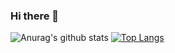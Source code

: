 ### Hi there 👋

<!--
**jameszu/jameszu** is a ✨ _special_ ✨ repository because its `README.md` (this file) appears on your GitHub profile.

Here are some ideas to get you started:

- 🔭 I’m currently working on ...
- 🌱 I’m currently learning ...
- 👯 I’m looking to collaborate on ...
- 🤔 I’m looking for help with ...
- 💬 Ask me about ...
- 📫 How to reach me: ...
- 😄 Pronouns: ...
- ⚡ Fun fact: ...
-->
![Anurag's github stats](https://github-readme-stats.vercel.app/api?username=jameszu&count_private=true)
[![Top Langs](https://github-readme-stats.vercel.app/api/top-langs/?username=jameszu)](https://github.com/anuraghazra/github-readme-stats)
